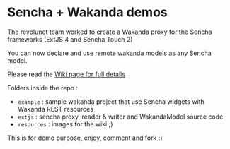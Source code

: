 Sencha + Wakanda demos
======

The revolunet team worked to create a Wakanda proxy for the Sencha frameworks (ExtJS 4 and Sencha Touch 2)

You can now declare and use remote wakanda models as any Sencha model.

Please read the [Wiki page for full details](https://github.com/revolunet/sencha-wakanda/wiki/Wakanda-REST-API-with-ExtJS-4)

Folders inside the repo :

 - `example` : sample wakanda project that use Sencha widgets with Wakanda REST resources
 - `extjs` : sencha proxy, reader & writer and WakandaModel source code
 - `resources` : images for the wiki ;)

This is for demo purpose, enjoy, comment and fork :)


